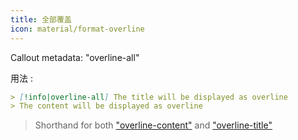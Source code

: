 ```yaml
---
title: 全部覆盖
icon: material/format-overline
---
```


Callout metadata: "overline-all"

用法 :

```md
> [!info|overline-all] The title will be displayed as overline
> The content will be displayed as overline
```
> Shorthand for both ["overline-content"](../content-styling/page-11.md)
> and ["overline-title"](../title-styling/page-21.md)

